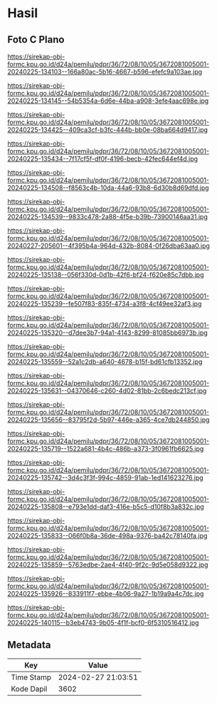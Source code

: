 # Hasil

## Foto C Plano

https://sirekap-obj-formc.kpu.go.id/d24a/pemilu/pdpr/36/72/08/10/05/3672081005001-20240225-134103--166a80ac-5b16-4667-b596-efefc9a103ae.jpg

https://sirekap-obj-formc.kpu.go.id/d24a/pemilu/pdpr/36/72/08/10/05/3672081005001-20240225-134145--54b5354a-6d6e-44ba-a908-3efe4aac698e.jpg

https://sirekap-obj-formc.kpu.go.id/d24a/pemilu/pdpr/36/72/08/10/05/3672081005001-20240225-134425--409ca3cf-b3fc-444b-bb0e-08ba664d9417.jpg

https://sirekap-obj-formc.kpu.go.id/d24a/pemilu/pdpr/36/72/08/10/05/3672081005001-20240225-135434--7f17cf5f-df0f-4196-becb-42fec644ef4d.jpg

https://sirekap-obj-formc.kpu.go.id/d24a/pemilu/pdpr/36/72/08/10/05/3672081005001-20240225-134508--f8563c4b-10da-44a6-93b8-6d30b8d69dfd.jpg

https://sirekap-obj-formc.kpu.go.id/d24a/pemilu/pdpr/36/72/08/10/05/3672081005001-20240225-134539--9833c478-2a88-4f5e-b39b-73900146aa31.jpg

https://sirekap-obj-formc.kpu.go.id/d24a/pemilu/pdpr/36/72/08/10/05/3672081005001-20240227-205601--4f395b4a-964d-432b-8084-0f26dba63aa0.jpg

https://sirekap-obj-formc.kpu.go.id/d24a/pemilu/pdpr/36/72/08/10/05/3672081005001-20240225-135138--056f330d-0d1b-42f6-bf24-f620e85c7dbb.jpg

https://sirekap-obj-formc.kpu.go.id/d24a/pemilu/pdpr/36/72/08/10/05/3672081005001-20240225-135239--fe507f83-835f-4734-a3f8-4cf49ee32af3.jpg

https://sirekap-obj-formc.kpu.go.id/d24a/pemilu/pdpr/36/72/08/10/05/3672081005001-20240225-135320--d7dee3b7-94a1-4143-8299-81085bb6973b.jpg

https://sirekap-obj-formc.kpu.go.id/d24a/pemilu/pdpr/36/72/08/10/05/3672081005001-20240225-135559--52a1c2db-a640-4678-b15f-bd61cfb13352.jpg

https://sirekap-obj-formc.kpu.go.id/d24a/pemilu/pdpr/36/72/08/10/05/3672081005001-20240225-135631--04370646-c260-4d02-81bb-2c6bedc213cf.jpg

https://sirekap-obj-formc.kpu.go.id/d24a/pemilu/pdpr/36/72/08/10/05/3672081005001-20240225-135656--83795f2d-5b97-446e-a365-4ce7db244850.jpg

https://sirekap-obj-formc.kpu.go.id/d24a/pemilu/pdpr/36/72/08/10/05/3672081005001-20240225-135719--1522a681-4b4c-486b-a373-3f0961fb6625.jpg

https://sirekap-obj-formc.kpu.go.id/d24a/pemilu/pdpr/36/72/08/10/05/3672081005001-20240225-135742--3d4c3f3f-994c-4859-91ab-1ed141623276.jpg

https://sirekap-obj-formc.kpu.go.id/d24a/pemilu/pdpr/36/72/08/10/05/3672081005001-20240225-135808--e793e1dd-daf3-416e-b5c5-d10f8b3a832c.jpg

https://sirekap-obj-formc.kpu.go.id/d24a/pemilu/pdpr/36/72/08/10/05/3672081005001-20240225-135833--066f0b8a-36de-498a-9376-ba42c78140fa.jpg

https://sirekap-obj-formc.kpu.go.id/d24a/pemilu/pdpr/36/72/08/10/05/3672081005001-20240225-135859--5763edbe-2ae4-4f40-9f2c-9d5e058d9322.jpg

https://sirekap-obj-formc.kpu.go.id/d24a/pemilu/pdpr/36/72/08/10/05/3672081005001-20240225-135926--833911f7-ebbe-4b06-9a27-1b19a9a4c7dc.jpg

https://sirekap-obj-formc.kpu.go.id/d24a/pemilu/pdpr/36/72/08/10/05/3672081005001-20240225-140115--b3eb4743-9b05-4f1f-bcf0-6f5310516412.jpg


## Metadata

| Key        | Value               |
| ---------- | ------------------- |
| Time Stamp | 2024-02-27 21:03:51 |
| Kode Dapil | 3602                |



